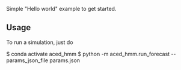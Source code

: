 Simple "Hello world" example to get started.

Usage
-----

To run a simulation, just do

$ conda activate aced_hmm
$ python -m aced_hmm.run_forecast --params_json_file params.json




